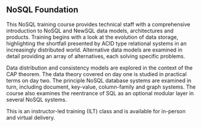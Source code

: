 ## NoSQL Foundation

This NoSQL training course provides technical staff with a comprehensive introduction to NoSQL and NewSQL data models, architectures and products. Training begins with a look at the evolution of data storage, highlighting the shortfall presented by ACID type relational systems in an increasingly distributed world. Alternative data models are examined in detail providing an array of alternatives, each solving specific problems. 

Data distribution and consistency models are explored in the context of the CAP theorem. The data theory covered on day one is studied in practical terms on day two. The principle NoSQL database systems are examined in turn, including document, key-value, column-family and graph systems. The course also examines the reentrance of SQL as an optional modular layer in several NoSQL systems.

This is an instructor-led training (ILT) class and is available for in-person and virtual delivery.
